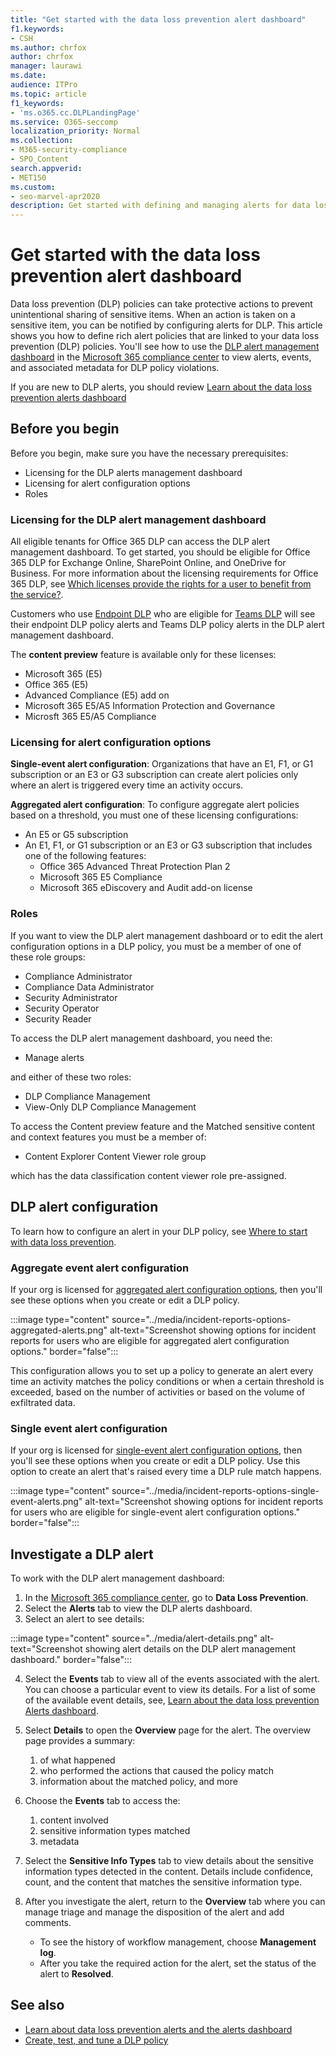 ```yaml
---
title: "Get started with the data loss prevention alert dashboard"
f1.keywords:
- CSH
ms.author: chrfox
author: chrfox
manager: laurawi
ms.date: 
audience: ITPro
ms.topic: article
f1_keywords:
- 'ms.o365.cc.DLPLandingPage'
ms.service: O365-seccomp
localization_priority: Normal
ms.collection: 
- M365-security-compliance
- SPO_Content
search.appverid: 
- MET150
ms.custom:
- seo-marvel-apr2020
description: Get started with defining and managing alerts for data loss prevention policies. 
---
```


# Get started with the data loss prevention alert dashboard

Data loss prevention (DLP) policies can take protective actions to prevent unintentional sharing of sensitive items. When an action is taken on a sensitive item, you can be notified by configuring alerts for DLP. This article shows you how to define rich alert policies that are linked to your data loss prevention (DLP) policies. You'll see how to use the [DLP alert management dashboard](https://compliance.microsoft.com/datalossprevention?viewid=dlpalerts) in the [Microsoft 365 compliance center](https://compliance.microsoft.com/) to view alerts, events, and associated metadata for DLP policy violations.

If you are new to DLP alerts, you should review [Learn about the data loss prevention alerts dashboard](dlp-alerts-dashboard-learn.md)

## Before you begin

Before you begin, make sure you have the necessary prerequisites:

-   Licensing for the DLP alerts management dashboard
-   Licensing for alert configuration options
-   Roles

### Licensing for the DLP alert management dashboard

All eligible tenants for Office 365 DLP can access the DLP alert management dashboard. To get started, you should be eligible for Office 365 DLP for Exchange Online, SharePoint Online, and OneDrive for Business. For more information about the licensing requirements for Office 365 DLP, see [Which licenses provide the rights for a user to
benefit from the service?](https://docs.microsoft.com/office365/servicedescriptions/microsoft-365-service-descriptions/microsoft-365-tenantlevel-services-licensing-guidance/microsoft-365-security-compliance-licensing-guidance#which-licenses-provide-the-rights-for-a-user-to-benefit-from-the-service-16).

Customers who use [Endpoint DLP](endpoint-dlp-learn-about.md) who are eligible for [Teams DLP](dlp-microsoft-teams.md) will see their endpoint DLP policy alerts and Teams DLP policy alerts in the DLP alert management dashboard.

The **content preview** feature is available only for these licenses:

- Microsoft 365 (E5)
- Office 365 (E5)
- Advanced Compliance (E5) add on
- Microsoft 365 E5/A5 Information Protection and Governance
- Microsft 365 E5/A5 Compliance

### Licensing for alert configuration options

**Single-event alert configuration**: Organizations that have an E1, F1, or G1 subscription or an E3 or G3 subscription can create alert policies only where an alert is triggered every time an activity occurs.

**Aggregated alert configuration**: To configure aggregate alert policies based on a threshold, you must one of these licensing configurations:
- An E5 or G5 subscription
- An E1, F1, or G1 subscription or an E3 or G3 subscription that includes one of the following features:
    - Office 365 Advanced Threat Protection Plan 2
    - Microsoft 365 E5 Compliance
    - Microsoft 365 eDiscovery and Audit add-on license

### Roles


If you want to view the DLP alert management dashboard or to edit the alert configuration options in a DLP policy, you must be a member of one of these role groups:

- Compliance Administrator
- Compliance Data Administrator
- Security Administrator
- Security Operator
- Security Reader

To access the DLP alert management dashboard, you need the:

- Manage alerts

and either of these two roles:

- DLP Compliance Management
- View-Only DLP Compliance Management

To access the Content preview feature and the Matched sensitive content and context features you must be a member of:

- Content Explorer Content Viewer role group

which has the data classification content viewer role pre-assigned.


## DLP alert configuration

To learn how to configure an alert in your DLP policy, see [Where to start with data loss prevention](create-test-tune-dlp-policy.md#where-to-start-with-data-loss-prevention).

### Aggregate event alert configuration

If your org is licensed for [aggregated alert configuration options](#licensing-for-alert-configuration-options),
then you'll see these options when you create or edit a DLP policy.

:::image type="content" source="../media/incident-reports-options-aggregated-alerts.png" alt-text="Screenshot showing options for incident reports for users who are eligible for aggregated alert configuration options." border="false":::

This configuration allows you to set up a policy to generate an alert every time an activity matches the policy conditions or when a certain threshold is exceeded, based on the number of activities or based on the volume of exfiltrated data.

### Single event alert configuration

If your org is licensed for [single-event alert configuration options](#licensing-for-alert-configuration-options), then you'll see these options when you create or edit a DLP policy. Use this option to create an alert that's raised every time a DLP rule match happens.

:::image type="content" source="../media/incident-reports-options-single-event-alerts.png" alt-text="Screenshot showing options for incident reports for users who are eligible for single-event alert configuration options." border="false":::

## Investigate a DLP alert

To work with the DLP alert management dashboard:

1. In the [Microsoft 365 compliance center](https://www.compliance.microsoft.com), go to **Data Loss Prevention**.
2. Select the **Alerts** tab to view the DLP alerts dashboard.
3. Select an alert to see details:

:::image type="content" source="../media/alert-details.png" alt-text="Screenshot showing alert details on the DLP alert management dashboard." border="false":::

4. Select the **Events** tab to view all of the events associated with the alert. You can choose a particular event to view its details. For a list of some of the available event details, see, [Learn about the data loss prevention Alerts dashboard](dlp-alerts-dashboard-learn.md).
5. Select **Details** to open the **Overview** page for the alert. The overview page provides a summary:
    1. of what happened
    1. who performed the actions that caused the policy match
    1. information about the matched policy, and more 

6. Choose the **Events** tab to access the:
    1. content involved
    1. sensitive information types matched
    1. metadata

7. Select the **Sensitive Info Types** tab to view details about the sensitive information types detected in the content. Details include confidence, count, and the content that matches the sensitive information type.

8. After you investigate the alert, return to the **Overview** tab where you can manage triage and manage the disposition of the alert and add comments.

    -   To see the history of workflow management, choose **Management log**.
    -   After you take the required action for the alert, set the status of the alert to **Resolved**.


## See also

- [Learn about data loss prevention alerts and the alerts dashboard](dlp-alerts-dashboard-learn.md)
- [Create, test, and tune a DLP policy](create-test-tune-dlp-policy.md)